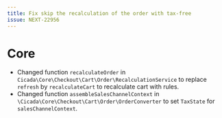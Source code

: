 ```yaml
---
title: Fix skip the recalculation of the order with tax-free
issue: NEXT-22956
---
```

# Core
* Changed function `recalculateOrder` in `Cicada\Core\Checkout\Cart\Order\RecalculationService` to replace `refresh` by `recalculateCart` to recalculate cart with rules.
* Changed function `assembleSalesChannelContext` in `\Cicada\Core\Checkout\Cart\Order\OrderConverter` to set `TaxState` for `salesChannelContext`.

